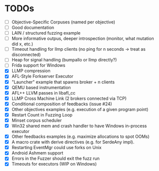 # TODOs

- [ ] Objective-Specific Corpuses (named per objective)
- [ ] Good documentation
- [ ] LAIN / structured fuzzing example
- [ ] More informative outpus, deeper introspection (monitor, what mutation did x, etc.)
- [ ] Timeout handling for llmp clients (no ping for n seconds -> treat as disconnected)
- [ ] Heap for signal handling (bumpallo or llmp directly?)
- [ ] Frida support for Windows
- [x] LLMP compression
- [x] AFL-Style Forkserver Executor
- [x] "Launcher" example that spawns broker + n clients
- [x] QEMU based instrumentation
- [x] AFL++ LLVM passes in libafl_cc
- [x] LLMP Cross Machine Link (2 brokers connected via TCP)
- [x] Conditional composition of feedbacks (issue #24)
- [x] Other objectives examples (e.g. execution of a given program point)
- [x] Restart Count in Fuzzing Loop
- [x] Minset corpus scheduler
- [x] Win32 shared mem and crash handler to have Windows in-process executor
- [x] Other feedbacks examples (e.g. maximize allocations to spot OOMs)
- [x] A macro crate with derive directives (e.g. for SerdeAny impl).
- [x] Restarting EventMgr could use forks on Unix
- [x] Android Ashmem support
- [x] Errors in the Fuzzer should exit the fuzz run
- [x] Timeouts for executors (WIP on Windows)

